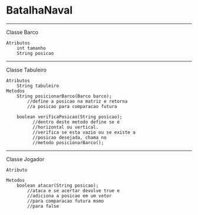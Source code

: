# BatalhaNaval

--------------------------------------------
Classe Barco

    Atributos
        int tamanho
        String posicao

 --------------------------------------------
Classe Tabuleiro

    Atributos
        String tabuleiro
    Metodos 
        String posicionarBarco(Barco barco);
            //define a posicao na matriz e retorna
            //a posicao para comparacao futura

        boolean verificaPosicao(String posicao);
              //dentro deste metodo define se é      
              //horizontal ou vertical.
              //verifica se esta vazio ou se existe a          
              //posicao desejada, chama no 
              //metodo posicionarBarco();

---------------------------------------------
Classe Jogador

    Atributo

    Metodos
        boolean atacar(String posicao);
            //ataca e se acertar devolve true e 
            //adiciona a posicao em um vetor 
            //para comparacao futura msmo 
            //para false

        

   
